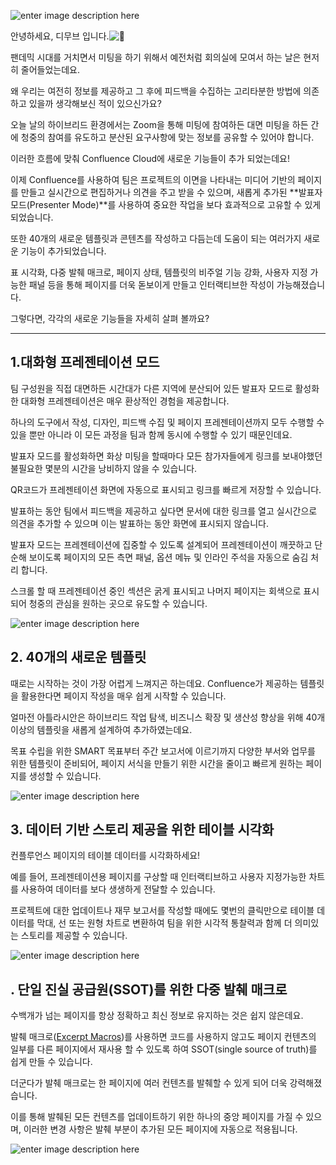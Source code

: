 ![enter image description here](https://3kllhk1ibq34qk6sp3bhtox1-wpengine.netdna-ssl.com/wp-content/uploads/2021/12/connieillo-1560x760.png)

안녕하세요, 디무브 입니다.![:balloon:](https://pf-emoji-service--cdn.us-east-1.prod.public.atl-paas.net/standard/caa27a19-fc09-4452-b2b4-a301552fd69c/32x32/1f388.png)

팬데믹 시대를 거치면서 미팅을 하기 위해서 예전처럼 회의실에 모여서 하는 날은 현저히 줄어들었는데요.

왜 우리는 여전히 정보를 제공하고 그 후에 피드백을 수집하는 고리타분한 방법에 의존하고 있을까 생각해보신 적이 있으신가요?

오늘 날의 하이브리드 환경에서는 Zoom을 통해 미팅에 참여하든 대면 미팅을 하든 간에 청중의 참여를 유도하고 분산된 요구사항에 맞는 정보를 공유할 수 있어야 합니다.

이러한 흐름에 맞춰 Confluence Cloud에 새로운 기능들이 추가 되었는데요!

이제 Confluence를 사용하여 팀은 프로젝트의 이면을 나타내는 미디어 기반의 페이지를 만들고 실시간으로 편집하거나 의견을 주고 받을 수 있으며, 새롭게 추가된 **발표자 모드(Presenter Mode)**를 사용하여 중요한 작업을 보다 효과적으로 고유할 수 있게 되었습니다.

또한 40개의 새로운 템플릿과 콘텐츠를 작성하고 다듬는데 도움이 되는 여러가지 새로운 기능이 추가되었습니다.

표 시각화, 다중 발췌 매크로, 페이지 상태, 템플릿의 비주얼 기능 강화, 사용자 지정 가능한 패널 등을 통해 페이지를 더욱 돋보이게 만들고 인터랙티브한 작성이 가능해졌습니다.

그렇다면, 각각의 새로운 기능들을 자세히 살펴 볼까요?

---

## 1.대화형 프레젠테이션 모드

팀 구성원을 직접 대면하든 시간대가 다른 지역에 분산되어 있든 발표자 모드로 활성화한 대화형 프레젠테이션은 매우 환상적인 경험을 제공합니다.

하나의 도구에서 작성, 디자인, 피드백 수집 및 페이지 프레젠테이션까지 모두 수행할 수 있을 뿐만 아니라 이 모든 과정을 팀과 함께 동시에 수행할 수 있기 때문인데요.

발표자 모드를 활성화하면 화상 미팅을 할때마다 모든 참가자들에게 링크를 보내야했던 불필요한 몇분의 시간을 낭비하지 않을 수 있습니다.

QR코드가 프레젠테이션 화면에 자동으로 표시되고 링크를 빠르게 저장할 수 있습니다.

발표하는 동안 팀에서 피드백을 제공하고 싶다면 문서에 대한 링크를 열고 실시간으로 의견을 추가할 수 있으며 이는 발표하는 동안 화면에 표시되지 않습니다.

발표자 모드는 프레젠테이션에 집중할 수 있도록 설계되어 프레젠테이션이 깨끗하고 단순해 보이도록 페이지의 모든 측면 패널, 옵션 메뉴 및 인라인 주석을 자동으로 숨김 처리 합니다.

스크롤 할 때 프레젠테이션 중인 섹션은 굵게 표시되고 나머지 페이지는 회색으로 표시되어 청중의 관심을 원하는 곳으로 유도할 수 있습니다.

![enter image description here](https://3kllhk1ibq34qk6sp3bhtox1-wpengine.netdna-ssl.com/wp-content/uploads/2021/12/presenter-mode.gif)


## 2. 40개의 새로운 템플릿

때로는 시작하는 것이 가장 어렵게 느껴지곤 하는데요. Confluence가 제공하는 템플릿을 활용한다면 페이지 작성을 매우 쉽게 시작할 수 있습니다.

얼마전 아틀라시안은 하이브리드 작업 탐색, 비즈니스 확장 및 생산성 향상을 위해 40개 이상의 템플릿을 새롭게 설계하여 추가하였는데요.

목표 수립을 위한 SMART 목표부터 주간 보고서에 이르기까지 다양한 부서와 업무를 위한 템플릿이 준비되어, 페이지 서식을 만들기 위한 시간을 줄이고 빠르게 원하는 페이지를 생성할 수 있습니다.

![enter image description here](https://3kllhk1ibq34qk6sp3bhtox1-wpengine.netdna-ssl.com/wp-content/uploads/2021/12/5c22e8c6-1f5a-40ac-ade4-85ca9c671d15.gif)

## 3. 데이터 기반 스토리 제공을 위한 테이블 시각화

컨플루언스 페이지의 테이블 데이터를 시각화하세요!

예를 들어, 프레젠테이션용 페이지를 구상할 때 인터랙티브하고 사용자 지정가능한 차트를 사용하여 데이터를 보다 생생하게 전달할 수 있습니다.

프로젝트에 대한 업데이트나 재무 보고서를 작성할 때에도 몇번의 클릭만으로 테이블 데이터를 막대, 선 또는 원형 차트로 변환하여 팀을 위한 시각적 통찰력과 함께 더 의미있는 스토리를 제공할 수 있습니다.

![enter image description here](https://3kllhk1ibq34qk6sp3bhtox1-wpengine.netdna-ssl.com/wp-content/uploads/2021/12/tablevis-marketing.gif)

## . 단일 진실 공급원(SSOT)를 위한 다중 발췌 매크로

수백개가 넘는 페이지를 항상 정확하고 최신 정보로 유지하는 것은 쉽지 않은데요.

발췌 매크로([Excerpt Macros](https://support.atlassian.com/confluence-cloud/docs/insert-the-excerpt-macro/ "https://support.atlassian.com/confluence-cloud/docs/insert-the-excerpt-macro/"))를 사용하면 코드를 사용하지 않고도 페이지 컨텐츠의 일부를 다른 페이지에서 재사용 할 수 있도록 하여 SSOT(single source of truth)를 쉽게 만들 수 있습니다.

더군다가 발췌 매크로는 한 페이지에 여러 컨텐츠를 발췌할 수 있게 되어 더욱 강력해졌습니다.

이를 통해 발췌된 모든 컨텐츠를 업데이트하기 위한 하나의 중앙 페이지를 가질 수 있으며, 이러한 변경 사항은 발췌 부분이 추가된 모든 페이지에 자동으로 적용됩니다.

![enter image description here](https://3kllhk1ibq34qk6sp3bhtox1-wpengine.netdna-ssl.com/wp-content/uploads/2021/12/multiple-excerpts-final.gif)


<!--stackedit_data:
eyJoaXN0b3J5IjpbMTMyNzY5MDcxMV19
-->